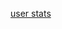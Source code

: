 [user stats](https://github-readme-stats.vercel.app/api/top-langs/?username=giantpaper&theme=blue-green)

<!---
giantpaper/giantpaper is a ✨ special ✨ repository because its `README.md` (this file) appears on your GitHub profile.
You can click the Preview link to take a look at your changes.
--->
